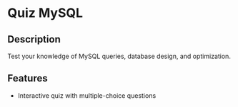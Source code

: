 # Quiz MySQL

## Description
Test your knowledge of MySQL queries, database design, and optimization.

## Features
- Interactive quiz with multiple-choice questions
